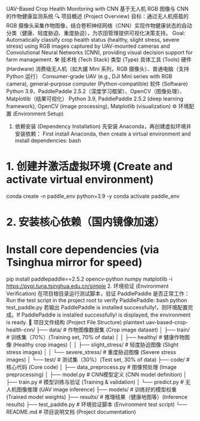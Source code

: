 UAV-Based Crop Health Monitoring with CNN
基于无人机 RGB 图像与 CNN 的作物健康监测系统
🔍 项目概述 (Project Overview)
目标：通过无人机搭载的 RGB 摄像头采集作物图像，结合卷积神经网络（CNN）实现作物健康状态的自动分类（健康、轻度胁迫、重度胁迫），为农田管理提供可视化决策支持。
Goal: Automatically classify crop health status (healthy, slight stress, severe stress) using RGB images captured by UAV-mounted cameras and Convolutional Neural Networks (CNN), providing visual decision support for farm management.
🛠️ 技术栈 (Tech Stack)
类型 (Type)	具体工具 (Tools)
硬件 (Hardware)	消费级无人机（如大疆 Mini 系列，RGB 摄像头）、普通电脑（支持 Python 运行）
Consumer-grade UAV (e.g., DJI Mini series with RGB camera), general-purpose computer (Python-compatible)
软件 (Software)	Python 3.9、PaddlePaddle 2.5.2（深度学习框架）、OpenCV（图像处理）、Matplotlib（结果可视化）
Python 3.9, PaddlePaddle 2.5.2 (deep learning framework), OpenCV (image processing), Matplotlib (visualization)
⚙️ 环境配置 (Environment Setup)
1. 依赖安装 (Dependency Installation)
先安装 Anaconda，再创建虚拟环境并安装依赖：
First install Anaconda, then create a virtual environment and install dependencies:
bash
# 1. 创建并激活虚拟环境 (Create and activate virtual environment)
conda create -n paddle_env python=3.9 -y
conda activate paddle_env

# 2. 安装核心依赖（国内镜像加速）
# Install core dependencies (via Tsinghua mirror for speed)
pip install paddlepaddle==2.5.2 opencv-python numpy matplotlib -i https://pypi.tuna.tsinghua.edu.cn/simple
2. 环境验证 (Environment Verification)
在项目根目录运行测试脚本，验证 PaddlePaddle 是否正常工作：
Run the test script in the project root to verify PaddlePaddle:
bash
python test_paddle.py
若输出 PaddlePaddle is installed successfully!，则环境配置完成。If PaddlePaddle is installed successfully! is displayed, the environment is ready.
📂 项目文件结构 (Project File Structure)
plaintext
uav-based-crop-health-cnn/
├── data/                 # 作物图像数据集 (Crop image dataset)
│   ├── train/            # 训练集（70%）(Training set, 70% of data)
│   │   ├── healthy/      # 健康作物图像 (Healthy crop images)
│   │   ├── slight_stress/ # 轻度胁迫图像 (Slight stress images)
│   │   └── severe_stress/ # 重度胁迫图像 (Severe stress images)
│   └── test/             # 测试集（30%）(Test set, 30% of data)
├── code/                 # 核心代码 (Core code)
│   ├── data_preprocess.py # 图像预处理 (Image preprocessing)
│   ├── model.py          # CNN模型定义 (CNN model definition)
│   ├── train.py          # 模型训练与验证 (Training & validation)
│   └── predict.py        # 无人机图像推理 (UAV image inference)
├── models/               # 训练好的模型权重 (Trained model weights)
├── results/              # 推理结果（健康地图等）(Inference results)
├── test_paddle.py        # 环境验证脚本 (Environment test script)
└── README.md             # 项目说明文档 (Project documentation)